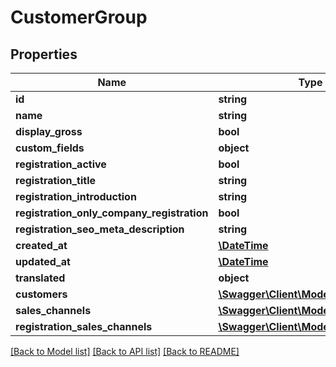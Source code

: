 # CustomerGroup

## Properties
Name | Type | Description | Notes
------------ | ------------- | ------------- | -------------
**id** | **string** |  | [optional] 
**name** | **string** |  | 
**display_gross** | **bool** |  | [optional] 
**custom_fields** | **object** |  | [optional] 
**registration_active** | **bool** |  | [optional] 
**registration_title** | **string** |  | [optional] 
**registration_introduction** | **string** |  | [optional] 
**registration_only_company_registration** | **bool** |  | [optional] 
**registration_seo_meta_description** | **string** |  | [optional] 
**created_at** | [**\DateTime**](\DateTime.md) |  | 
**updated_at** | [**\DateTime**](\DateTime.md) |  | [optional] 
**translated** | **object** |  | [optional] 
**customers** | [**\Swagger\Client\Model\Customer**](Customer.md) |  | [optional] 
**sales_channels** | [**\Swagger\Client\Model\SalesChannel**](SalesChannel.md) |  | [optional] 
**registration_sales_channels** | [**\Swagger\Client\Model\SalesChannel**](SalesChannel.md) |  | [optional] 

[[Back to Model list]](../../README.md#documentation-for-models) [[Back to API list]](../../README.md#documentation-for-api-endpoints) [[Back to README]](../../README.md)

